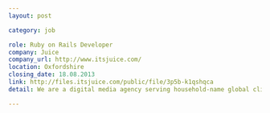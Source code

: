 ```yaml
---
layout: post

category: job

role: Ruby on Rails Developer
company: Juice
company_url: http://www.itsjuice.com/
location: Oxfordshire
closing_date: 18.08.2013
link: http://files.itsjuice.com/public/file/3p5b-k1qshqca
detail: We are a digital media agency serving household-name global clients that will look great on your CV. You are a developer with some experience in Rails, HTML and Javascript who wants to join an experienced team building fantastic web apps.

---
```

